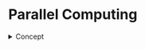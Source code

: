 # Parallel Computing

<details>
<summary> Concept </summary>

#### Benefits:
- High performance
- Better use of resources
- Fairness
- Convenience
- Fault tolerance

#### Challenges
- Starvation: Processor never gets the resource it needs
- Deadlock: Two threads tries to acquire other, thus cannot be completed
- Livelock: Processor keeps retrying an operation that always fails

#### Concepts

##### Semaphore
- Synchronization construct, maintains a set of permits
- Usage: 
	- .acquire(): Waits till permit is available then takes it
	- .release(): adds the permit and notifies threads waiting on that semaphore


```cpp
class Semaphore {
public:
	Semaphore(int max_available) : max_available_(max_available), taken_(0) {}

	void Acquire() {
		unique_lock<mutex> lock(mx_);
		while (taken_ == max_available_) {
			cond_.wait(lock);
		}
		++taken_;
	}

	void Release() {
		lock_guard<mutex> lock(mx_);
		--taken_;
		cond_.notify_all();
	}

private:
	int max_available_;
	int taken_;
	mutex mx_;
	condition_variable cond_;
};
```

</details>